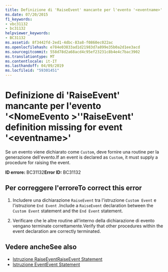 ```yaml
---
title: Definizione di 'RaiseEvent' mancante per l'evento '<eventname>'
ms.date: 07/20/2015
f1_keywords:
- vbc31132
- bc31132
helpviewer_keywords:
- BC31132
ms.assetid: 8f3442fd-2ed1-4dbc-83a8-f0860ec022ac
ms.openlocfilehash: e784e03833ad1d21983d7a899e35b0a2d1ee3acd
ms.sourcegitcommit: 558d78d2a68acd4c95ef23231c8b4e4c7bac3902
ms.translationtype: MT
ms.contentlocale: it-IT
ms.lasthandoff: 04/09/2019
ms.locfileid: "59301451"
---
```

# <a name="raiseevent-definition-missing-for-event-eventname"></a><span data-ttu-id="ecf34-102">Definizione di 'RaiseEvent' mancante per l'evento '\<NomeEvento >'</span><span class="sxs-lookup"><span data-stu-id="ecf34-102">'RaiseEvent' definition missing for event '\<eventname>'</span></span>
<span data-ttu-id="ecf34-103">Se un evento viene dichiarato come `Custom`, deve fornire una routine per la generazione dell'evento.</span><span class="sxs-lookup"><span data-stu-id="ecf34-103">If an event is declared as `Custom`, it must supply a procedure for raising the event.</span></span>  
  
 <span data-ttu-id="ecf34-104">**ID errore:** BC31132</span><span class="sxs-lookup"><span data-stu-id="ecf34-104">**Error ID:** BC31132</span></span>  
  
## <a name="to-correct-this-error"></a><span data-ttu-id="ecf34-105">Per correggere l'errore</span><span class="sxs-lookup"><span data-stu-id="ecf34-105">To correct this error</span></span>  
  
1. <span data-ttu-id="ecf34-106">Includere una dichiarazione `RaiseEvent` tra l'istruzione `Custom Event` e l'istruzione `End Event` .</span><span class="sxs-lookup"><span data-stu-id="ecf34-106">Include a `RaiseEvent` declaration between the `Custom Event` statement and the `End Event` statement.</span></span>  
  
2. <span data-ttu-id="ecf34-107">Verificare che le altre routine all'interno della dichiarazione di evento vengano terminate correttamente.</span><span class="sxs-lookup"><span data-stu-id="ecf34-107">Verify that other procedures within the event declaration are correctly terminated.</span></span>  
  
## <a name="see-also"></a><span data-ttu-id="ecf34-108">Vedere anche</span><span class="sxs-lookup"><span data-stu-id="ecf34-108">See also</span></span>

- [<span data-ttu-id="ecf34-109">Istruzione RaiseEvent</span><span class="sxs-lookup"><span data-stu-id="ecf34-109">RaiseEvent Statement</span></span>](../../visual-basic/language-reference/statements/raiseevent-statement.md)
- [<span data-ttu-id="ecf34-110">Istruzione Event</span><span class="sxs-lookup"><span data-stu-id="ecf34-110">Event Statement</span></span>](../../visual-basic/language-reference/statements/event-statement.md)
